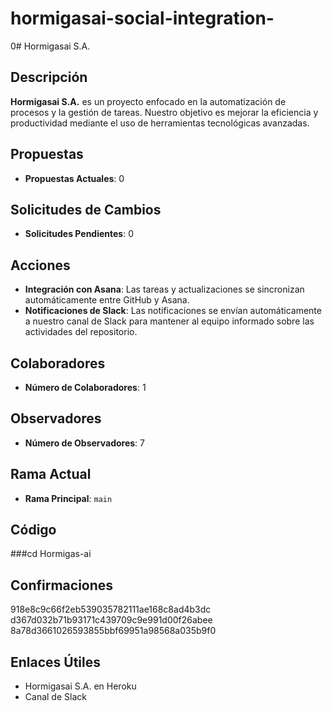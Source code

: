 # hormigasai-social-integration-
0# Hormigasai S.A. 

## Descripción
**Hormigasai S.A.** es un proyecto enfocado en la automatización de procesos y la gestión de tareas. Nuestro objetivo es mejorar la eficiencia y productividad mediante el uso de herramientas tecnológicas avanzadas. 

## Propuestas
- **Propuestas Actuales**: 0 

## Solicitudes de Cambios
- **Solicitudes Pendientes**: 0 

## Acciones
- **Integración con Asana**: Las tareas y actualizaciones se sincronizan automáticamente entre GitHub y Asana.
- **Notificaciones de Slack**: Las notificaciones se envían automáticamente a nuestro canal de Slack para mantener al equipo informado sobre las actividades del repositorio. 

## Colaboradores
- **Número de Colaboradores**: 1 

## Observadores
- **Número de Observadores**: 7 

## Rama Actual
- **Rama Principal**: `main` 

## Código
###cd Hormigas-ai 

## Confirmaciones
918e8c9c66f2eb539035782111ae168c8ad4b3dc 
d367d032b71b93171c439709c9e991d00f26abee
8a78d3661026593855bbf69951a98568a035b9f0

## Enlaces Útiles
- Hormigasai S.A. en Heroku
- Canal de Slack

